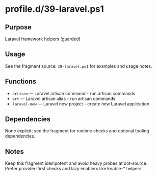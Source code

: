 profile.d/39-laravel.ps1
========================

Purpose
-------
Laravel framework helpers (guarded)

Usage
-----
See the fragment source: `39-laravel.ps1` for examples and usage notes.

Functions
---------
- `artisan` — Laravel artisan command - run artisan commands
- `art` — Laravel artisan alias - run artisan commands
- `laravel-new` — Laravel new project - create new Laravel application

Dependencies
------------
None explicit; see the fragment for runtime checks and optional tooling dependencies.

Notes
-----
Keep this fragment idempotent and avoid heavy probes at dot-source. Prefer provider-first checks and lazy enablers like Enable-* helpers.
